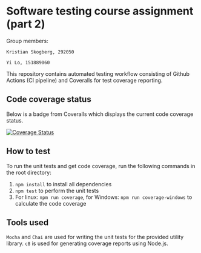 # Software testing course assignment (part 2)

Group members:

`Kristian Skogberg, 292050`

`Yi Lo, 151889060`

This repository contains automated testing workflow consisting of Github Actions (CI pipeline) and Coveralls for test coverage reporting.

## Code coverage status

Below is a badge from Coveralls which displays the current code coverage status.

[![Coverage Status](https://coveralls.io/repos/github/kristianskogberg/comp.se.200_software_testing/badge.svg?branch=main)](https://coveralls.io/github/kristianskogberg/comp.se.200_software_testing?branch=main)

## How to test

To run the unit tests and get code coverage, run the following commands in the root directory:

1. `npm install` to install all dependencies
2. `npm test` to perform the unit tests
3. For linux: `npm run coverage`, for Windows: `npm run coverage-windows` to calculate the code coverage

## Tools used

`Mocha` and `Chai` are used for writing the unit tests for the provided utility library. `c8` is used for generating coverage reports using Node.js.
